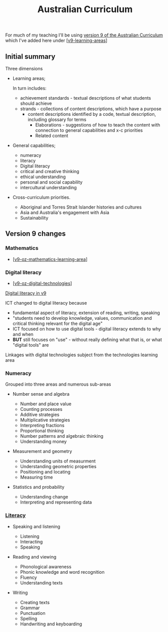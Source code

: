 ﻿---
backlinks:
- title: Exploring australian curriculum
  url: /sense/Python/exploring-australian-curriculum.html
- title: 'Teaching '
  url: /sense/Teaching/teaching.html
- title: Curriculum
  url: /sense/Teaching/RTT/rtt-curriculum-and-assessment.html
- title: other-oz-curriculum-code-projects
  url: /sense/Teaching/Curriculum/other-oz-curriculum-code-projects.html
- title: Designing Curriculum Learning Design Tools
  url: /sense/Teaching/Curriculum/designing-curriculum-learning-design-tools.html
- title: CSER Maths in Schools - Practices and pedagogies
  url: /sense/Teaching/Mathematics/cser-mooc/cser-practices-and-pedagogies.html
- title: CSER MiS - Getting started module
  url: /sense/Teaching/Mathematics/cser-mooc/cser-getting-started.html
title: Australian Curriculum
---
For much of my teaching I'll be using [version 9 of the Australian Curriculum](https://v9.australiancurriculum.edu.au/) which I've added here under [[v9-learning-areas]]




## Initial summary

Three dimensions

- Learning areas;

    In turn includes:

    - achievement standards - textual descriptions of what students should achieve
    - strands - collections of content descriptions, which have a purpose
      - content descriptions 
        identified by a code, textual description, including glossary for terms
        - Elaborations - suggestions of how to teach the content with connection to general capabilities and x-c priorities
        - Related content

- General capabilities;

  - numeracy
  - literacy
  - Digital literacy
  - critical and creative thinking
  - ethical understanding
  - personal and social capability
  - intercultural understanding

- Cross-curriculum priorities.

  - Aboriginal and Torres Strait Islander histories and cultures
  - Asia and Australia's engagement with Asia
  - Sustainability

## Version 9 changes

### Mathematics

- [[v9-oz-mathematics-learning-area]]

### Digital literacy

- [[v9-oz-digital-technologies]]

[Digital literacy in v9](https://v9.australiancurriculum.edu.au/resources/stories/digital-literacy-in-the-new-australian-curriculum)

ICT changed to digital literacy because

- fundamental aspect of literacy, extension of reading, writing, speaking
- "students need to develop knowledge, values, communication and critical thinking relevant for the digital age"
- ICT focused on how to use digital tools - digital literacy extends to why and when
- **BUT** still focuses on "use" - without really defining what that is, or what "digital tools" are

Linkages with digital technologies subject from the technologies learning area

### Numeracy

Grouped into three areas and numerous sub-areas

- Number sense and algebra

  - Number and place value
  - Counting processes 
  - Additive strategies
  - Multiplicative strategies
  - Interpreting fractions 
  - Proportional thinking
  - Number patterns and algebraic thinking
  - Understanding money

- Measurement and geometry

  - Understanding units of measurment 
  - Understanding geometric properties 
  - Positioning and locating 
  - Measuring time

- Statistics and probability
  
  - Understanding change
  - Interpreting and representing data

### [Literacy](https://v9.australiancurriculum.edu.au/f-10-curriculum/general-capabilities/literacy?element=0&sub-element=0)

- Speaking and listening

  - Listening 
  - Interacting 
  - Speaking

- Reading and viewing

  - Phonological awareness 
  - Phonic knowledge and word recognition
  - Fluency
  - Understanding texts

- Writing

  - Creating texts
  - Grammar 
  - Punctuation
  - Spelling
  - Handwriting and keyboarding

[//begin]: # "Autogenerated link references for markdown compatibility"
[v9-learning-areas]: v9/v9-learning-areas "Learning Areas"
[v9-oz-mathematics-learning-area]: v9-oz-mathematics-learning-area "Mathematics learning area - Australian Curriculum v9"
[v9-oz-digital-technologies]: v9-oz-digital-technologies "v9-oz-digital-technologies"
[//end]: # "Autogenerated link references"